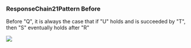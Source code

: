 ### ResponseChain21Pattern Before

Before "Q", it is always the case that if "U" holds and is succeeded by "T", then "S" eventually holds after "R"

![](/img/patterns/ResponseChain21Pattern_Before.svg)
